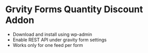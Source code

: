 # Grvity Forms Quantity Discount Addon

- Download and install using wp-admin
- Enable REST API under gravity form settings
-  Works only for one feed per form
